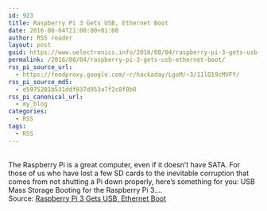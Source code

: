 ```yaml
---
id: 923
title: Raspberry Pi 3 Gets USB, Ethernet Boot
date: 2016-08-04T21:00:00+01:00
author: RSS reader
layout: post
guid: https://www.uelectronics.info/2016/08/04/raspberry-pi-3-gets-usb-ethernet-boot/
permalink: /2016/08/04/raspberry-pi-3-gets-usb-ethernet-boot/
rss_pi_source_url:
  - https://feedproxy.google.com/~r/hackaday/LgoM/~3/11lQ19cMVFY/
rss_pi_source_md5:
  - e5975281b531ddf837d953a7f2c8f8b0
rss_pi_canonical_url:
  - my_blog
categories:
  - RSS
tags:
  - RSS
---
```

&#013;  
The Raspberry Pi is a great computer, even if it doesn’t have SATA. For those of us who have lost a few SD cards to the inevitable corruption that comes from not shutting a Pi down properly, here’s something for you: USB Mass Storage Booting for the Raspberry Pi 3.…&#013;  
Source: <a href="https://feedproxy.google.com/~r/hackaday/LgoM/~3/11lQ19cMVFY/" target="_blank">Raspberry Pi 3 Gets USB, Ethernet Boot</a>